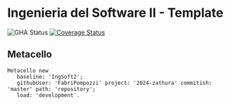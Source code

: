 # Ingenieria del Software II - Template

![GHA Status](https://github.com/FabriPompozzi/2024-zathura/actions/workflows/GHA.yml/badge.svg)
[![Coverage Status](https://coveralls.io/repos/github/FabriPompozzi/2024-zathura/badge.svg?branch=master)](https://coveralls.io/github/FabriPompozzi/2024-zathura?branch=master)
## Metacello

```smalltalk
Metacello new
   baseline: 'IngSoft2';
   githubUser: 'FabriPompozzi' project: '2024-zathura' commitish: 'master' path: 'repository';
   load: 'development'.
```
